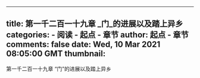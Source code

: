 
---
title: 第一千二百一十九章 _门_的进展以及踏上异乡
categories: 
    - 阅读
    - 起点 - 章节
author: 起点 - 章节
comments: false
date: Wed, 10 Mar 2021 08:05:00 GMT
thumbnail: 
---

<div>   
第一千二百一十九章 “门”的进展以及踏上异乡  
</div>
            